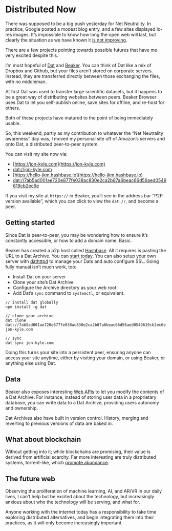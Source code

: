 # Distributed Now

There was supposed to be a big push yesterday for Net Neutrality. In practice, Google posted a modest blog entry, and a few sites displayed lo-res images. It’s impossible to know how long the open web will last, but clearly the situation as we have known it [is not improving](https://www.are.na/jon-kyle-mohr/tech-ethnography). 

There are a few projects pointing towards possible futures that have me very excited despite this.

<!-- more -->

I’m most hopeful of [Dat](http://datproject.org) and [Beaker](https://beakerbrowser.com). You can think of Dat like a mix of Dropbox and Github, but your files aren’t stored on corporate servers. Instead, they are transferred directly between those exchanging the files, with no middleman.

At first Dat was used to transfer large scientific datasets, but it happens to be a great way of distributing websites between peers. Beaker Browser uses Dat to let you self-publish online, save sites for offline, and re-host for others.

Both of these projects have matured to the point of being immediately usable.

So, this weekend, partly as my contribution to whatever the “Net Neutrality awareness” day was, I moved my personal site off of Amazon’s servers and onto Dat, a distributed peer-to-peer system.

You can visit my site now via:

- [https://jon-kyle.com](https://jon-kyle.com)
- [dat://jon-kyle.com](dat://jon-kyle.com)
- [https://hello-jkm.hashbase.io](https://hello-jkm.hashbase.io)
- [dat://7ab5ad001ae720e877fe038ac830e2ca2b87a6beac66d56aed0549619cb2ec6e](dat://7ab5ad001ae720e877fe038ac830e2ca2b87a6beac66d56aed0549619cb2ec6e)

If you visit my site at `https://` in Beaker, you’ll see in the address bar “P2P version available”, which you can click to view the `dat://`, and become a peer.

## Getting started

Since Dat is peer-to-peer, you may be wondering how to ensure it’s constantly accessible, or how to add a domain name. Basic.

Beaker has created a p2p host called [Hashbase](http://hashbase.io). All it requires is pasting the URL to a Dat Archive. You can [start today](https://hashbase.io/). You can also setup your own server with [dathttpd](https://github.com/beakerbrowser/dathttpd) to manage your Dats and auto configure SSL. Going fully manual isn’t much work, too:

- Install Dat on your server
- Clone your site’s Dat Archive
- Configure the Archive directory as your web root
- Add Dat’s `sync` command to `systemctl`, or equivalent.

```
// install dat globally
npm install -g dat

// clone your archive
dat clone dat://7ab5ad001ae720e877fe038ac830e2ca2b87a6beac66d56aed0549619cb2ec6e jon-kyle.com

// sync
dat sync jon-kyle.com
```

Doing this turns your site into a persistent peer, ensuring anyone can access your site anytime, either by visiting your domain, or using Beaker, or anything else using Dat.

## Data

Beaker also exposes interesting [Web APIs](https://beakerbrowser-com-pfrazee.hashbase.io/docs/apis/) to let you modify the contents of a Dat Archive. For instance, instead of storing user data in a proprietary database, you can write data to a Dat Archive, providing users autonomy and ownership.

Dat Archives also have built in version control. History, merging and reverting to previous versions of data are baked in.

## What about blockchain

Without getting into it; while blockchains are promising, their value is derived from artificial scarcity. Far more interesting are truly distributed systems, torrent-like, which [promote abundance](https://twitter.com/yoshuawuyts/status/883284383301603328).

## The future web


Observing the proliferation of machine learning, AI, and AR/VR in our daily lives, I can’t help but be excited about the technology, but increasingly anxious about who the technology will be serving, and what for.

Anyone working with the internet today has a responsibility to take time exploring distributed alternatives, and begin integrating them into their practices, as it will only become increasingly important.